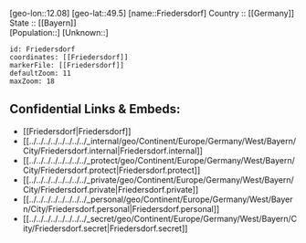 ﻿---
location: [49.5,12.08] 
mapzoom: [7,12] 
mapmarker: city 
type: City
tags:
- geo/City


SpocWebEntityId: 30279
isDeleted: false
confidential: public

---
[geo-lon::12.08] 
[geo-lat::49.5] 
[name::Friedersdorf] 
Country :: [[Germany]]  
State :: [[Bayern]]  
[Population::] 
[Unknown::] 


```leaflet
id: Friedersdorf
coordinates: [[Friedersdorf]] 
markerFile: [[Friedersdorf]] 
defaultZoom: 11 
maxZoom: 18
```


## Confidential Links & Embeds: 
- [[Friedersdorf|Friedersdorf]]  
- [[../../../../../../../../_internal/geo/Continent/Europe/Germany/West/Bayern/City/Friedersdorf.internal|Friedersdorf.internal]] 
- [[../../../../../../../../_protect/geo/Continent/Europe/Germany/West/Bayern/City/Friedersdorf.protect|Friedersdorf.protect]] 
- [[../../../../../../../../_private/geo/Continent/Europe/Germany/West/Bayern/City/Friedersdorf.private|Friedersdorf.private]] 
- [[../../../../../../../../_personal/geo/Continent/Europe/Germany/West/Bayern/City/Friedersdorf.personal|Friedersdorf.personal]] 
- [[../../../../../../../../_secret/geo/Continent/Europe/Germany/West/Bayern/City/Friedersdorf.secret|Friedersdorf.secret]] 
